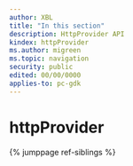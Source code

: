 ```yaml
---
author: XBL
title: "In this section"
description: HttpProvider API
kindex: httpProvider
ms.author: migreen
ms.topic: navigation
security: public
edited: 00/00/0000
applies-to: pc-gdk
---
```


# httpProvider  



{% jumppage ref-siblings %}


